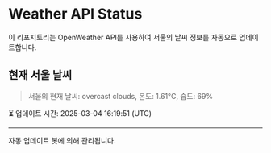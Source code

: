 
# Weather API Status

이 리포지토리는 OpenWeather API를 사용하여 서울의 날씨 정보를 자동으로 업데이트합니다.

## 현재 서울 날씨
> 서울의 현재 날씨: overcast clouds, 온도: 1.61°C, 습도: 69%

⏳ 업데이트 시간: 2025-03-04 16:19:51 (UTC)

---
자동 업데이트 봇에 의해 관리됩니다.

